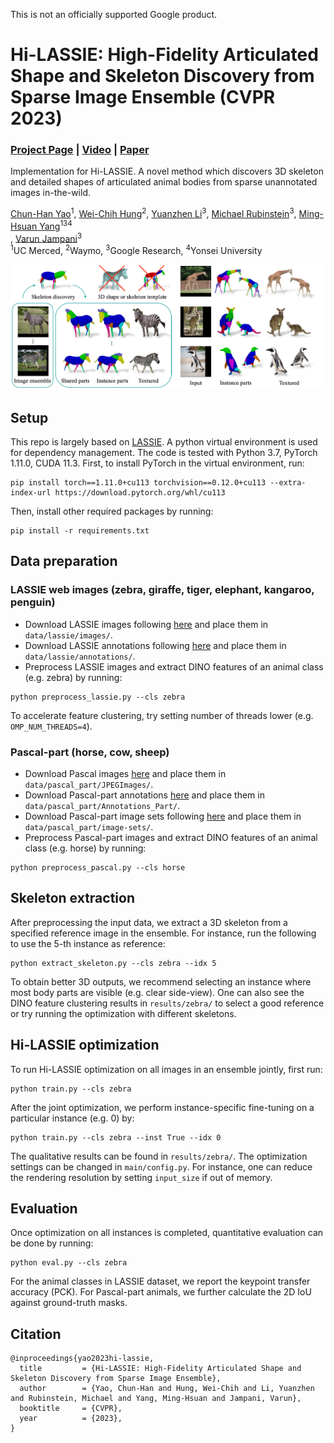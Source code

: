 This is not an officially supported Google product.

# Hi-LASSIE: High-Fidelity Articulated Shape and Skeleton Discovery from Sparse Image Ensemble (CVPR 2023)
### [Project Page](https://chhankyao.github.io/hi-lassie/) | [Video](https://youtu.be/s9FWABEm0WU) | [Paper](https://arxiv.org/abs/2212.11042)

Implementation for Hi-LASSIE. A novel method which discovers 3D skeleton and detailed shapes of articulated animal bodies from sparse unannotated images in-the-wild.

[Chun-Han Yao](https://www.chhankyao.com/)<sup>1</sup>, [Wei-Chih Hung](https://hfslyc.github.io/)<sup>2</sup>, [Yuanzhen Li](http://people.csail.mit.edu/yzli/)<sup>3</sup>, [Michael Rubinstein](http://people.csail.mit.edu/mrub/)<sup>3</sup>, [Ming-Hsuan Yang](http://faculty.ucmerced.edu/mhyang/)<sup>134</sup><br>, [Varun Jampani](https://varunjampani.github.io)<sup>3</sup><br>
<sup>1</sup>UC Merced, <sup>2</sup>Waymo, <sup>3</sup>Google Research, <sup>4</sup>Yonsei University

![](figures/teaser.png)


## Setup

This repo is largely based on [LASSIE](https://github.com/google/lassie). A python virtual environment is used for dependency management. The code is tested with Python 3.7, PyTorch 1.11.0, CUDA 11.3. First, to install PyTorch in the virtual environment, run:

```
pip install torch==1.11.0+cu113 torchvision==0.12.0+cu113 --extra-index-url https://download.pytorch.org/whl/cu113
```

Then, install other required packages by running:

```
pip install -r requirements.txt
```


## Data preparation

### LASSIE web images (zebra, giraffe, tiger, elephant, kangaroo, penguin)
* Download LASSIE images following [here](https://github.com/google/lassie) and place them in `data/lassie/images/`.
* Download LASSIE annotations following [here](https://github.com/google/lassie) and place them in `data/lassie/annotations/`.
* Preprocess LASSIE images and extract DINO features of an animal class (e.g. zebra) by running:
```
python preprocess_lassie.py --cls zebra
```
To accelerate feature clustering, try setting number of threads lower (e.g. `OMP_NUM_THREADS=4`).


### Pascal-part (horse, cow, sheep)
* Download Pascal images [here](http://host.robots.ox.ac.uk/pascal/VOC/voc2010/#devkit) and place them in `data/pascal_part/JPEGImages/`.
* Download Pascal-part annotations [here](http://roozbehm.info/pascal-parts/pascal-parts.html) and place them in `data/pascal_part/Annotations_Part/`.
* Download Pascal-part image sets following [here](https://github.com/google/lassie) and place them in `data/pascal_part/image-sets/`.
* Preprocess Pascal-part images and extract DINO features of an animal class (e.g. horse) by running:
```
python preprocess_pascal.py --cls horse
```


## Skeleton extraction

After preprocessing the input data, we extract a 3D skeleton from a specified reference image in the ensemble. For instance, run the following to use the 5-th instance as reference:
```
python extract_skeleton.py --cls zebra --idx 5
```

To obtain better 3D outputs, we recommend selecting an instance where most body parts are visible (e.g. clear side-view). One can also see the DINO feature clustering results in `results/zebra/` to select a good reference or try running the optimization with different skeletons.


## Hi-LASSIE optimization

To run Hi-LASSIE optimization on all images in an ensemble jointly, first run:

```
python train.py --cls zebra
```

After the joint optimization, we perform instance-specific fine-tuning on a particular instance (e.g. 0) by:
```
python train.py --cls zebra --inst True --idx 0
```

The qualitative results can be found in `results/zebra/`. The optimization settings can be changed in `main/config.py`. For instance, one can reduce the rendering resolution by setting `input_size` if out of memory.


## Evaluation

Once optimization on all instances is completed, quantitative evaluation can be done by running:

```
python eval.py --cls zebra
```

For the animal classes in LASSIE dataset, we report the keypoint transfer accuracy (PCK). For Pascal-part animals, we further calculate the 2D IoU against ground-truth masks.


## Citation

```
@inproceedings{yao2023hi-lassie,
  title         = {Hi-LASSIE: High-Fidelity Articulated Shape and Skeleton Discovery from Sparse Image Ensemble},
  author        = {Yao, Chun-Han and Hung, Wei-Chih and Li, Yuanzhen and Rubinstein, Michael and Yang, Ming-Hsuan and Jampani, Varun},
  booktitle     = {CVPR},
  year          = {2023},
}
```

